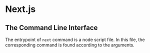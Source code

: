 # Next.js

## The Command Line Interface

The entrypoint of `next` command is a node script file. In this file, the corresponding command is found according to the arguments. 
